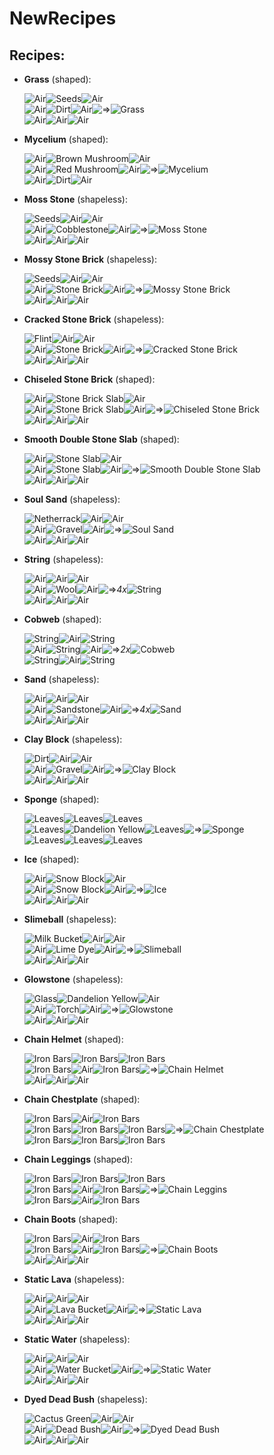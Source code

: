 NewRecipes
===========

Recipes:
--------

 * __Grass__ (shaped):

   ![Air][mat_air]![Seeds][mat_seeds]![Air][mat_air]  
   ![Air][mat_air]![Dirt][mat_dirt]![Air][mat_air]![=>][arrow]![Grass][mat_grass]  
   ![Air][mat_air]![Air][mat_air]![Air][mat_air]

 * __Mycelium__ (shaped):

   ![Air][mat_air]![Brown Mushroom][mat_brown_mushroom]![Air][mat_air]  
   ![Air][mat_air]![Red Mushroom][mat_red_mushroom]![Air][mat_air]![=>][arrow]![Mycelium][mat_mycelium]  
   ![Air][mat_air]![Dirt][mat_dirt]![Air][mat_air]

 * __Moss Stone__ (shapeless):

   ![Seeds][mat_seeds]![Air][mat_air]![Air][mat_air]  
   ![Air][mat_air]![Cobblestone][mat_cobblestone]![Air][mat_air]![=>][arrow]![Moss Stone][mat_moss_stone]  
   ![Air][mat_air]![Air][mat_air]![Air][mat_air]

 * __Mossy Stone Brick__ (shapeless):

   ![Seeds][mat_seeds]![Air][mat_air]![Air][mat_air]  
   ![Air][mat_air]![Stone Brick][mat_stone_brick]![Air][mat_air]![=>][arrow]![Mossy Stone Brick][mat_mossy_stone_brick]  
   ![Air][mat_air]![Air][mat_air]![Air][mat_air]

 * __Cracked Stone Brick__ (shapeless):

   ![Flint][mat_flint]![Air][mat_air]![Air][mat_air]  
   ![Air][mat_air]![Stone Brick][mat_stone_brick]![Air][mat_air]![=>][arrow]![Cracked Stone Brick][mat_cracked_stone_brick]  
   ![Air][mat_air]![Air][mat_air]![Air][mat_air]

 * __Chiseled Stone Brick__ (shaped):

   ![Air][mat_air]![Stone Brick Slab][mat_stone_brick_slab]![Air][mat_air]  
   ![Air][mat_air]![Stone Brick Slab][mat_stone_brick_slab]![Air][mat_air]![=>][arrow]![Chiseled Stone Brick][mat_chiseled_stone_brick]  
   ![Air][mat_air]![Air][mat_air]![Air][mat_air]

 * __Smooth Double Stone Slab__ (shaped):

   ![Air][mat_air]![Stone Slab][mat_stone_slab]![Air][mat_air]  
   ![Air][mat_air]![Stone Slab][mat_stone_slab]![Air][mat_air]![=>][arrow]![Smooth Double Stone Slab][mat_smooth_double_stone_slab]  
   ![Air][mat_air]![Air][mat_air]![Air][mat_air]

 * __Soul Sand__ (shapeless):

   ![Netherrack][mat_netherrack]![Air][mat_air]![Air][mat_air]  
   ![Air][mat_air]![Gravel][mat_gravel]![Air][mat_air]![=>][arrow]![Soul Sand][mat_soul_sand]  
   ![Air][mat_air]![Air][mat_air]![Air][mat_air]

 * __String__ (shapeless):

   ![Air][mat_air]![Air][mat_air]![Air][mat_air]  
   ![Air][mat_air]![Wool][mat_white_wool]![Air][mat_air]![=>][arrow]_4x_![String][mat_string]  
   ![Air][mat_air]![Air][mat_air]![Air][mat_air]

 * __Cobweb__ (shaped):

   ![String][mat_string]![Air][mat_air]![String][mat_string]  
   ![Air][mat_air]![String][mat_string]![Air][mat_air]![=>][arrow]_2x_![Cobweb][mat_cobweb]  
   ![String][mat_string]![Air][mat_air]![String][mat_string]

 * __Sand__ (shapeless):

   ![Air][mat_air]![Air][mat_air]![Air][mat_air]  
   ![Air][mat_air]![Sandstone][mat_sandstone]![Air][mat_air]![=>][arrow]_4x_![Sand][mat_sand]  
   ![Air][mat_air]![Air][mat_air]![Air][mat_air]

 * __Clay Block__ (shapeless):

   ![Dirt][mat_dirt]![Air][mat_air]![Air][mat_air]  
   ![Air][mat_air]![Gravel][mat_gravel]![Air][mat_air]![=>][arrow]![Clay Block][mat_clay_block]  
   ![Air][mat_air]![Air][mat_air]![Air][mat_air]

 * __Sponge__ (shaped):

   ![Leaves][mat_leaves]![Leaves][mat_leaves]![Leaves][mat_leaves]  
   ![Leaves][mat_leaves]![Dandelion Yellow][mat_yellow_dye]![Leaves][mat_leaves]![=>][arrow]![Sponge][mat_sponge]  
   ![Leaves][mat_leaves]![Leaves][mat_leaves]![Leaves][mat_leaves]

 * __Ice__ (shaped):

   ![Air][mat_air]![Snow Block][mat_snow_block]![Air][mat_air]  
   ![Air][mat_air]![Snow Block][mat_snow_block]![Air][mat_air]![=>][arrow]![Ice][mat_ice]  
   ![Air][mat_air]![Air][mat_air]![Air][mat_air]

 * __Slimeball__ (shapeless):

   ![Milk Bucket][mat_milk_bucket]![Air][mat_air]![Air][mat_air]  
   ![Air][mat_air]![Lime Dye][mat_lime_dye]![Air][mat_air]![=>][arrow]![Slimeball][mat_slimeball]  
   ![Air][mat_air]![Air][mat_air]![Air][mat_air]

 * __Glowstone__ (shapeless):

   ![Glass][mat_glass]![Dandelion Yellow][mat_yellow_dye]![Air][mat_air]  
   ![Air][mat_air]![Torch][mat_torch]![Air][mat_air]![=>][arrow]![Glowstone][mat_glowstone]  
   ![Air][mat_air]![Air][mat_air]![Air][mat_air]

 * __Chain Helmet__ (shaped):

   ![Iron Bars][mat_iron_bars]![Iron Bars][mat_iron_bars]![Iron Bars][mat_iron_bars]  
   ![Iron Bars][mat_iron_bars]![Air][mat_air]![Iron Bars][mat_iron_bars]![=>][arrow]![Chain Helmet][mat_chain_helmet]  
   ![Air][mat_air]![Air][mat_air]![Air][mat_air]

 * __Chain Chestplate__ (shaped):

   ![Iron Bars][mat_iron_bars]![Air][mat_air]![Iron Bars][mat_iron_bars]  
   ![Iron Bars][mat_iron_bars]![Iron Bars][mat_iron_bars]![Iron Bars][mat_iron_bars]![=>][arrow]![Chain Chestplate][mat_chain_chestplate]  
   ![Iron Bars][mat_iron_bars]![Iron Bars][mat_iron_bars]![Iron Bars][mat_iron_bars]

 * __Chain Leggings__ (shaped):

   ![Iron Bars][mat_iron_bars]![Iron Bars][mat_iron_bars]![Iron Bars][mat_iron_bars]  
   ![Iron Bars][mat_iron_bars]![Air][mat_air]![Iron Bars][mat_iron_bars]![=>][arrow]![Chain Leggins][mat_chain_leggings]  
   ![Iron Bars][mat_iron_bars]![Air][mat_air]![Iron Bars][mat_iron_bars]

 * __Chain Boots__ (shaped):

   ![Iron Bars][mat_iron_bars]![Air][mat_air]![Iron Bars][mat_iron_bars]  
   ![Iron Bars][mat_iron_bars]![Air][mat_air]![Iron Bars][mat_iron_bars]![=>][arrow]![Chain Boots][mat_chain_boots]  
   ![Air][mat_air]![Air][mat_air]![Air][mat_air]

 * __Static Lava__ (shapeless):

   ![Air][mat_air]![Air][mat_air]![Air][mat_air]  
   ![Air][mat_air]![Lava Bucket][mat_lava_bucket]![Air][mat_air]![=>][arrow]![Static Lava][mat_lava]  
   ![Air][mat_air]![Air][mat_air]![Air][mat_air]

 * __Static Water__ (shapeless):

   ![Air][mat_air]![Air][mat_air]![Air][mat_air]  
   ![Air][mat_air]![Water Bucket][mat_water_bucket]![Air][mat_air]![=>][arrow]![Static Water][mat_water]  
   ![Air][mat_air]![Air][mat_air]![Air][mat_air]

 * __Dyed Dead Bush__ (shapeless):

   ![Cactus Green][mat_green_dye]![Air][mat_air]![Air][mat_air]  
   ![Air][mat_air]![Dead Bush][mat_dead_bush]![Air][mat_air]![=>][arrow]![Dyed Dead Bush][mat_dyed_dead_bush]  
   ![Air][mat_air]![Air][mat_air]![Air][mat_air]

[arrow]: https://raw.github.com/socram8888/NewRecipes/master/assets/arrow.png
[mat_air]: https://raw.github.com/socram8888/NewRecipes/master/assets/mat_air.png
[mat_brown_mushroom]: https://raw.github.com/socram8888/NewRecipes/master/assets/mat_brown_mushroom.png
[mat_chain_boots]: https://raw.github.com/socram8888/NewRecipes/master/assets/mat_chain_boots.png
[mat_chain_chestplate]: https://raw.github.com/socram8888/NewRecipes/master/assets/mat_chain_chestplate.png
[mat_chain_helmet]: https://raw.github.com/socram8888/NewRecipes/master/assets/mat_chain_helmet.png
[mat_chain_leggings]: https://raw.github.com/socram8888/NewRecipes/master/assets/mat_chain_leggings.png
[mat_chiseled_stone_brick]: https://raw.github.com/socram8888/NewRecipes/master/assets/mat_chiseled_stone_brick.png
[mat_clay_block]: https://raw.github.com/socram8888/NewRecipes/master/assets/mat_clay_block.png
[mat_cobblestone]: https://raw.github.com/socram8888/NewRecipes/master/assets/mat_cobblestone.png
[mat_cobweb]: https://raw.github.com/socram8888/NewRecipes/master/assets/mat_cobweb.png
[mat_cracked_stone_brick]: https://raw.github.com/socram8888/NewRecipes/master/assets/mat_cracked_stone_brick.png
[mat_dirt]: https://raw.github.com/socram8888/NewRecipes/master/assets/mat_dirt.png
[mat_dead_bush]: https://raw.github.com/socram8888/NewRecipes/master/assets/mat_dead_bush.png
[mat_dyed_dead_bush]: https://raw.github.com/socram8888/NewRecipes/master/assets/mat_dyed_dead_bush.png
[mat_flint]: https://raw.github.com/socram8888/NewRecipes/master/assets/mat_flint.png
[mat_glass]: https://raw.github.com/socram8888/NewRecipes/master/assets/mat_glass.png
[mat_glowstone]: https://raw.github.com/socram8888/NewRecipes/master/assets/mat_glowstone.png
[mat_grass]: https://raw.github.com/socram8888/NewRecipes/master/assets/mat_grass.png
[mat_gravel]: https://raw.github.com/socram8888/NewRecipes/master/assets/mat_gravel.png
[mat_green_dye]: https://raw.github.com/socram8888/NewRecipes/master/assets/mat_green_dye.png
[mat_ice]: https://raw.github.com/socram8888/NewRecipes/master/assets/mat_ice.png
[mat_iron_bars]: https://raw.github.com/socram8888/NewRecipes/master/assets/mat_iron_bars.png
[mat_lava]: https://raw.github.com/socram8888/NewRecipes/master/assets/mat_lava.png
[mat_lava_bucket]: https://raw.github.com/socram8888/NewRecipes/master/assets/mat_lava_bucket.png
[mat_leaves]: https://raw.github.com/socram8888/NewRecipes/master/assets/mat_leaves.png
[mat_lime_dye]: https://raw.github.com/socram8888/NewRecipes/master/assets/mat_lime_dye.png
[mat_milk_bucket]: https://raw.github.com/socram8888/NewRecipes/master/assets/mat_milk_bucket.png
[mat_moss_stone]: https://raw.github.com/socram8888/NewRecipes/master/assets/mat_moss_stone.png
[mat_mossy_stone_brick]: https://raw.github.com/socram8888/NewRecipes/master/assets/mat_mossy_stone_brick.png
[mat_mycelium]: https://raw.github.com/socram8888/NewRecipes/master/assets/mat_mycelium.png
[mat_netherrack]: https://raw.github.com/socram8888/NewRecipes/master/assets/mat_netherrack.png
[mat_red_mushroom]: https://raw.github.com/socram8888/NewRecipes/master/assets/mat_red_mushroom.png
[mat_sand]: https://raw.github.com/socram8888/NewRecipes/master/assets/mat_sand.png
[mat_sandstone]: https://raw.github.com/socram8888/NewRecipes/master/assets/mat_sandstone.png
[mat_seeds]: https://raw.github.com/socram8888/NewRecipes/master/assets/mat_seeds.png
[mat_slimeball]: https://raw.github.com/socram8888/NewRecipes/master/assets/mat_slimeball.png
[mat_smooth_double_stone_slab]: https://raw.github.com/socram8888/NewRecipes/master/assets/mat_smooth_double_stone_slab.png
[mat_snow_block]: https://raw.github.com/socram8888/NewRecipes/master/assets/mat_snow_block.png
[mat_soul_sand]: https://raw.github.com/socram8888/NewRecipes/master/assets/mat_soul_sand.png
[mat_sponge]: https://raw.github.com/socram8888/NewRecipes/master/assets/mat_sponge.png
[mat_stone]: https://raw.github.com/socram8888/NewRecipes/master/assets/mat_stone.png
[mat_stone_brick]: https://raw.github.com/socram8888/NewRecipes/master/assets/mat_stone_brick.png
[mat_stone_brick_slab]: https://raw.github.com/socram8888/NewRecipes/master/assets/mat_stone_brick_slab.png
[mat_stone_slab]: https://raw.github.com/socram8888/NewRecipes/master/assets/mat_stone_slab.png
[mat_string]: https://raw.github.com/socram8888/NewRecipes/master/assets/mat_string.png
[mat_torch]: https://raw.github.com/socram8888/NewRecipes/master/assets/mat_torch.png
[mat_yellow_dye]: https://raw.github.com/socram8888/NewRecipes/master/assets/mat_yellow_dye.png
[mat_water]: https://raw.github.com/socram8888/NewRecipes/master/assets/mat_water.png
[mat_water_bucket]: https://raw.github.com/socram8888/NewRecipes/master/assets/mat_water_bucket.png
[mat_white_wool]: https://raw.github.com/socram8888/NewRecipes/master/assets/mat_white_wool.png
